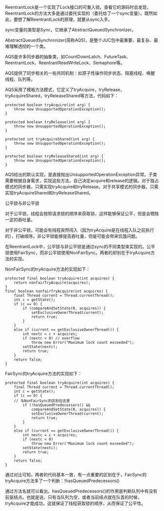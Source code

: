 ReentrantLock是一个实现了Lock接口的可重入锁。查看它的源码时会发现，ReentrantLock的方法大多是通过委托实现的（委托给了一个sync变量）。既然如此，要想了解ReentrantLock的原理，就要从sync入手。

sync变量的类型是Sync，它继承了AbstractQueuedSynchronizer。

AbstractQueuedSynchronizer(简称AQS)，是整个JUC包中最重要、最复杂、最难理解透彻的一个类。

AQS是许多同步器的抽象类，如CountDownLatch、FutureTask、ReentrantLock、ReentrantReadWriteLock、Semaphore等。

AQS提供了同步相关的一些共同机制：如原子性操作同步状态、阻塞线程、唤醒线程、队列等。

AQS采用了模板方法模式，它定义了tryAcquire，tryRelease，tryAcquireShared，tryReleaseShared等方法，代码如下：



```
protected boolean tryAcquire(int arg) {
    throw new UnsupportedOperationException();
}
 
protected boolean tryRelease(int arg) {
    throw new UnsupportedOperationException();
}
 
protected int tryAcquireShared(int arg) {
    throw new UnsupportedOperationException();
}
 
protected boolean tryReleaseShared(int arg) {
    throw new UnsupportedOperationException();
}
```



AQS给出的默认实现，是直接抛出UnsupportedOperationException异常。子类需要根据自身需求，实现这些方法，自己决定acquire和release的逻辑。对于独占模式的同步器，只需实现tryAcquire和tryRelease。对于共享模式的同步器，只需实现tryAcquireShared和tryReleaseShared。

 

公平锁与非公平锁

对于公平锁，线程会按照请求锁的顺序来获取锁，这样能够保证公平，但是会牺牲一定的吞吐量。

对于非公平锁，可能会有线程突然闯入（因为tryAcquire是在线程入队之前执行的），打破顺序。非公平锁能够提高吞吐量，但是可能会带来饥饿问题。

在ReentrantLock中，公平锁与非公平锁是通过sync的不同类型来实现的。公平锁使用FairSync，而非公平锁使用NonFairSync。两者的却别在于tryAcquire方法的实现。

NonFairSync的tryAcquire方法的实现如下：



```
protected final boolean tryAcquire(int acquires) {
    return nonfairTryAcquire(acquires);
}
final boolean nonfairTryAcquire(int acquires) {
    final Thread current = Thread.currentThread();
    int c = getState();
    if (c == 0) {
        if (compareAndSetState(0, acquires)) {
            setExclusiveOwnerThread(current);
            return true;
        }
    }
    else if (current == getExclusiveOwnerThread()) {
        int nextc = c + acquires;
        if (nextc < 0) // overflow
            throw new Error("Maximum lock count exceeded");
        setState(nextc);
        return true;
    }
    return false;
}
```



FairSync的tryAcquire方法的实现如下：

```
protected final boolean tryAcquire(int acquires) {
    final Thread current = Thread.currentThread();
    int c = getState();
    if (c == 0) {
    // 与NonFairSync的区别在这里
        if (!hasQueuedPredecessors() &&
            compareAndSetState(0, acquires)) {
            setExclusiveOwnerThread(current);
            return true;
        }
    }
    else if (current == getExclusiveOwnerThread()) {
        int nextc = c + acquires;
        if (nextc < 0)
            throw new Error("Maximum lock count exceeded");
        setState(nextc);
        return true;
    }
    return false;
}
```



通过对比可知，两者的代码基本一致，有一点重要的区别在于，FairSync的tryAcquire方法多了一个判断：!hasQueuedPredecessors()

通过方法名就可以看出，hasQueuedPredecessors()的作用是判断队列中有没有前驱结点。也就是说，只有当队列为空，或者当前结点就在队首的时候，tryAcquire才能成功，这就保证了线程获取锁的顺序，从而保证了公平性。